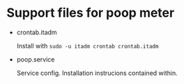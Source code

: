 # Support files for poop meter

* crontab.itadm

    Install with `sudo -u itadm crontab crontab.itadm`

* poop.service

    Service config. Installation instrucions contained within.

